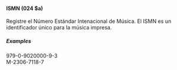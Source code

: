#### ISMN (024 $a)

Registre el Número Estándar Intenacional de Música. El ISMN es un identificador único para la música impresa.

##### Examples  
979-0-9020000-9-3  
M-2306-7118-7
